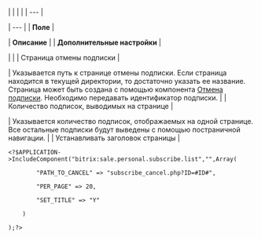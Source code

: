 |  |  |  |
| --- |

| --- |
| **Поле** |

| **Описание** |
| **Дополнительные настройки** |

| |
| Страница отмены подписки |

| Указывается путь к странице отмены подписки. Если страница находится в текущей директории, то достаточно указать ее название. Страница может быть создана с помощью компонента [Отмена подписки](/user_help/store/sale/components_2/personal/sale_personal_subscribe_cancel.php). Необходимо передавать идентификатор подписки. |
| Количество подписок, выводимых на странице |

| Указывается количество подписок, отображаемых на одной странице. Все остальные подписки будут выведены с помощью постраничной навигации. |
| Устанавливать заголовок страницы |

```
<?$APPLICATION->IncludeComponent("bitrix:sale.personal.subscribe.list","",Array(

		"PATH_TO_CANCEL" => "subscribe_cancel.php?ID=#ID#",

		"PER_PAGE" => 20,

		"SET_TITLE" => "Y"

	)

);?>


```